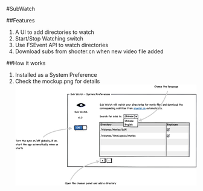 #SubWatch

##Features

1. A UI to add directories to watch
2. Start/Stop Watching switch
2. Use FSEvent API to watch directories
3. Download subs from shooter.cn when new video file added

##How it works

1. Installed as a System Preference
2. Check the mockup.png for details
![mockup](mockup.png)
